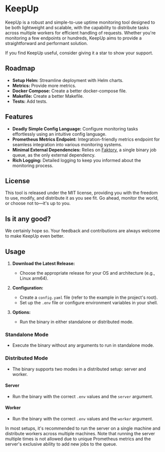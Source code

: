 # KeepUp
KeepUp is a robust and simple-to-use uptime monitoring tool designed to be both lightweight and scalable, with the capability to distribute tasks across multiple workers for efficient handling of requests. Whether you're monitoring a few endpoints or hundreds, KeepUp aims to provide a straightforward and performant solution.

If you find KeepUp useful, consider giving it a star to show your support.

## Roadmap
- **Setup Helm:** Streamline deployment with Helm charts.
- **Metrics:** Provide more metrics.
- **Docker Compose:** Create a better docker-compose file.
- **Makefile:** Create a better Makefile.
- **Tests:** Add tests.

## Features
- **Deadly Simple Config Language:** Configure monitoring tasks effortlessly using an intuitive config language.
- **Prometheus Metrics Endpoint:** Integration-friendly metrics endpoint for seamless integration into various monitoring systems.
- **Minimal External Dependencies:** Relies on [Faktory](https://github.com/contribsys/faktory), a single binary job queue, as the only external dependency.
- **Rich Logging:** Detailed logging to keep you informed about the monitoring process.

## License
This tool is released under the MIT license, providing you with the freedom to use, modify, and distribute it as you see fit. Go ahead, monitor the world, or choose not to—it's up to you.

## Is it any good?
We certainly hope so. Your feedback and contributions are always welcome to make KeepUp even better.


## Usage

1. **Download the Latest Release:**
   - Choose the appropriate release for your OS and architecture (e.g., Linux arm64).

2. **Configuration:**
   - Create a `config.yaml` file (refer to the example in the project's root).
   - Set up the `.env` file or configure environment variables in your shell.

3. **Options:**
   - Run the binary in either standalone or distributed mode.

### Standalone Mode
- Execute the binary without any arguments to run in standalone mode.

### Distributed Mode
- The binary supports two modes in a distributed setup: server and worker.

#### Server
- Run the binary with the correct `.env` values and the `server` argument.

#### Worker
- Run the binary with the correct `.env` values and the `worker` argument.

In most setups, it's recommended to run the server on a single machine and distribute workers across multiple machines. Note that running the server multiple times is not allowed due to unique Prometheus metrics and the server's exclusive ability to add new jobs to the queue.
